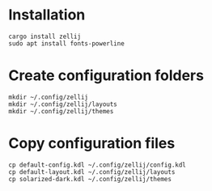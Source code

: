 # Installation
```shell
cargo install zellij
sudo apt install fonts-powerline
```

# Create configuration folders
```shell
mkdir ~/.config/zellij
mkdir ~/.config/zellij/layouts
mkdir ~/.config/zellij/themes
```

# Copy configuration files
```shell
cp default-config.kdl ~/.config/zellij/config.kdl
cp default-layout.kdl ~/.config/zellij/layouts
cp solarized-dark.kdl ~/.config/zellij/themes
```
